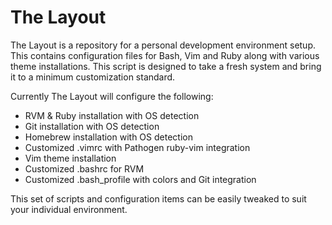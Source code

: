 # The Layout
The Layout is a repository for a personal development environment setup. This contains configuration files for Bash, Vim and Ruby along with various theme installations. This script is designed to take a fresh system and bring it to a minimum customization standard.

Currently The Layout will configure the following:

- RVM & Ruby installation with OS detection
- Git installation with OS detection
- Homebrew installation with OS detection
- Customized .vimrc with Pathogen ruby-vim integration
- Vim theme installation
- Customized .bashrc for RVM
- Customized .bash_profile with colors and Git integration

This set of scripts and configuration items can be easily tweaked to suit your individual environment.
